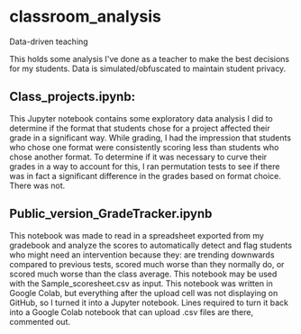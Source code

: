# classroom_analysis
Data-driven teaching

This holds some analysis I've done as a teacher to make the best decisions for my students. Data is simulated/obfuscated to maintain student privacy.

## Class_projects.ipynb:
This Jupyter notebook contains some exploratory data analysis I did to determine if the format that students chose for a project affected their grade in a significant way. While grading, I had the impression that students who chose one format were consistently scoring less than students who chose another format. To determine if it was necessary to curve their grades in a way to account for this, I ran permutation tests to see if there was in fact a significant difference in the grades based on format choice. There was not.

## Public_version_GradeTracker.ipynb
This notebook was made to read in a spreadsheet exported from my gradebook and analyze the scores to automatically detect and flag students who might need an intervention because they: are trending downwards compared to previous tests, scored much worse than they normally do, or scored much worse than the class average.
This notebook may be used with the Sample_scoresheet.csv as input.
This notebook was written in Google Colab, but everything after the upload cell was not displaying on GitHub, so I turned it into a Jupyter notebook. Lines required to turn it back into a Google Colab notebook that can upload .csv files are there, commented out.
